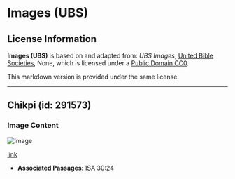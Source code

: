 # Images (UBS)

## License Information

**Images (UBS)** is based on and adapted from: _UBS Images_, [United Bible Societies](https://unitedbiblesocieties.org/), None, which is licensed under a [Public Domain CC0](https://creativecommons.org/public-domain/cc0/).

This markdown version is provided under the same license.



--------------------------------

## Chikpi (id: 291573)

### Image Content

![Image](https://cdn.aquifer.bible/aquifer-content/resources/Media/WEB-0125_chickpea.jpg)

[link](https://cdn.aquifer.bible/aquifer-content/resources/Media/WEB-0125_chickpea.jpg)

* **Associated Passages:** ISA 30:24

